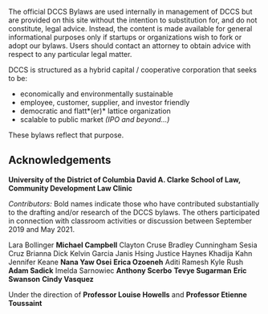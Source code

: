The official DCCS Bylaws are used internally in management of DCCS but are provided on this site without the intention to substitution for, and do not constitute, legal advice. Instead, the content is made available for general informational purposes only if startups or organizations wish to fork or adopt our bylaws. Users should contact an attorney to obtain advice with respect to any particular legal matter.

DCCS is structured as a hybrid capital / cooperative corporation that seeks to be:

  - economically and environmentally sustainable
  - employee, customer, supplier, and investor friendly
  - democratic and flatt*(er)* lattice organization
  - scalable to public market *(IPO and beyond...)*
 
These bylaws reflect that purpose.

## Acknowledgements 

**University of the District of Columbia David A. Clarke School of Law, Community Development Law Clinic**

*Contributors:*  Bold names indicate those who have contributed substantially to the drafting and/or research of the DCCS bylaws. The others participated in connection with classroom activities or discussion between September 2019 and May 2021.  

Lara Bollinger
**Michael Campbell**
Clayton Cruse
Bradley Cunningham
Sesia Cruz
Brianna Dick
Kelvin Garcia
Janis Hsing
Justice Haynes
Khadija Kahn
Jennifer Keane
**Nana Yaw Osei**
**Erica Ozoeneh**
Aditi Ramesh
Kyle Rush
**Adam Sadick**
Imelda Sarnowiec
**Anthony Scerbo**
**Tevye Sugarman**
**Eric Swanson**
**Cindy Vasquez**

Under the direction of **Professor Louise Howells** and **Professor Etienne Toussaint**
 
